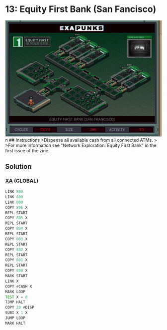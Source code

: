 # 13: Equity First Bank (San Fancisco)
<div align='center'><img src='PB012.gif' /></div>
n
## Instructions
>Dispense all available cash from all connected ATMs.
>
>For more information see "Network Exploration: Equity First Bank" in the first issue of the zine.

## Solution

### [XA](XA.exa) (GLOBAL)
```asm
LINK 800
LINK 800
LINK 800
COPY 806 X
REPL START
COPY 805 X
REPL START
COPY 804 X
REPL START
COPY 803 X
REPL START
COPY 802 X
REPL START
COPY 801 X
REPL START
COPY 800 X
MARK START
LINK X
COPY #CASH X
MARK LOOP
TEST X = 0
TJMP HALT
COPY 20 #DISP
SUBI X 1 X
JUMP LOOP
MARK HALT
```